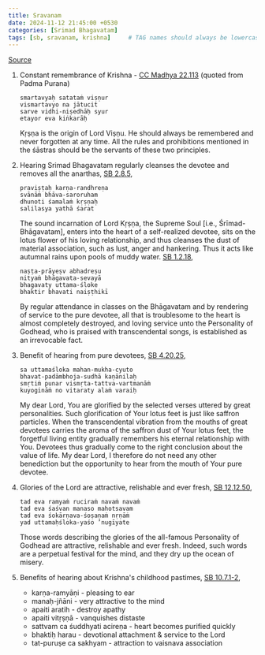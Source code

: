 ```yaml
---
title: Sravanam
date: 2024-11-12 21:45:00 +0530
categories: [Srimad Bhagavatam]
tags: [sb, sravanam, krishna]     # TAG names should always be lowercase
---
```


[Source](https://youtu.be/YFPtCavnyRQ?si=rLBs97z_3rlI7MIz&t=2294)

1. Constant remembrance of Krishna - [CC Madhya 22.113](https://vedabase.io/en/library/cc/madhya/22/113/) (quoted from Padma Purana)
   ```
   smartavyaḥ satataṁ viṣṇur
   vismartavyo na jātucit
   sarve vidhi-niṣedhāḥ syur
   etayor eva kiṅkarāḥ
   ```
   Kṛṣṇa is the origin of Lord Viṣṇu. He should always be remembered and never forgotten at any time. All the rules and prohibitions mentioned in the śāstras should be the servants of these two principles.
2. Hearing Srimad Bhagavatam regularly cleanses the devotee and removes all the anarthas, [SB 2.8.5](https://vedabase.io/en/library/sb/2/8/5/),
   ```
   praviṣṭaḥ karṇa-randhreṇa
   svānāṁ bhāva-saroruham
   dhunoti śamalaṁ kṛṣṇaḥ
   salilasya yathā śarat
   ```
   The sound incarnation of Lord Kṛṣṇa, the Supreme Soul [i.e., Śrīmad-Bhāgavatam], enters into the heart of a self-realized devotee, sits on the lotus flower of his loving relationship, and thus cleanses the dust of material association, such as lust, anger and hankering. Thus it acts like autumnal rains upon pools of muddy water.
   [SB 1.2.18](https://vedabase.io/en/library/sb/1/2/18/),
   ```
   naṣṭa-prāyeṣv abhadreṣu
   nityaṁ bhāgavata-sevayā
   bhagavaty uttama-śloke
   bhaktir bhavati naiṣṭhikī
   ```
   By regular attendance in classes on the Bhāgavatam and by rendering of service to the pure devotee, all that is troublesome to the heart is almost completely destroyed, and loving service unto the Personality of Godhead, who is praised with transcendental songs, is established as an irrevocable fact.

3. Benefit of hearing from pure devotees, [SB 4.20.25](https://vedabase.io/en/library/sb/4/20/25/),
   ```
   sa uttamaśloka mahan-mukha-cyuto
   bhavat-padāmbhoja-sudhā kaṇānilaḥ
   smṛtiṁ punar vismṛta-tattva-vartmanāṁ
   kuyogināṁ no vitaraty alaṁ varaiḥ
   ```
   My dear Lord, You are glorified by the selected verses uttered by great personalities. Such glorification of Your lotus feet is just like saffron particles. When the transcendental vibration from the mouths of great devotees carries the aroma of the saffron dust of Your lotus feet, the forgetful living entity gradually remembers his eternal relationship with You. Devotees thus gradually come to the right conclusion about the value of life. My dear Lord, I therefore do not need any other benediction but the opportunity to hear from the mouth of Your pure devotee.

 4. Glories of the Lord are attractive, relishable and ever fresh, [SB 12.12.50](https://vedabase.io/en/library/sb/12/12/50/),
    ```
    tad eva ramyaṁ ruciraṁ navaṁ navaṁ
    tad eva śaśvan manaso mahotsavam
    tad eva śokārṇava-śoṣaṇaṁ nṛṇāṁ
    yad uttamaḥśloka-yaśo ’nugīyate
    ```
    Those words describing the glories of the all-famous Personality of Godhead are attractive, relishable and ever fresh. Indeed, such words are a perpetual festival for the mind, and they dry up the ocean of misery.

 5. Benefits of hearing about Krishna's childhood pastimes, [SB 10.7.1-2](https://vedabase.io/en/library/sb/10/7/1-2/),
     - karṇa-ramyāṇi - pleasing to ear
     - manaḥ-jñāni - very attractive to the mind
     - apaiti aratih - destroy apathy
     - apaiti vitṛṣṇā - vanquishes distaste
     - sattvam ca śuddhyati acireṇa - heart becomes purified quickly
     - bhaktiḥ harau - devotional attachment & service to the Lord
     - tat-puruṣe ca sakhyam - attraction to vaisnava association
    

